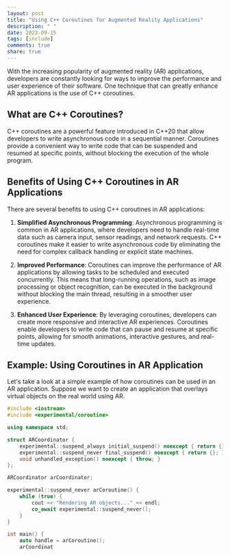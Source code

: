 ```yaml
---
layout: post
title: "Using C++ Coroutines for Augmented Reality Applications"
description: " "
date: 2023-09-15
tags: [include]
comments: true
share: true
---
```


With the increasing popularity of augmented reality (AR) applications, developers are constantly looking for ways to improve the performance and user experience of their software. One technique that can greatly enhance AR applications is the use of C++ coroutines.

## What are C++ Coroutines?

C++ coroutines are a powerful feature introduced in C++20 that allow developers to write asynchronous code in a sequential manner. Coroutines provide a convenient way to write code that can be suspended and resumed at specific points, without blocking the execution of the whole program.

## Benefits of Using C++ Coroutines in AR Applications

There are several benefits to using C++ coroutines in AR applications:

1. **Simplified Asynchronous Programming**: Asynchronous programming is common in AR applications, where developers need to handle real-time data such as camera input, sensor readings, and network requests. C++ coroutines make it easier to write asynchronous code by eliminating the need for complex callback handling or explicit state machines.

2. **Improved Performance**: Coroutines can improve the performance of AR applications by allowing tasks to be scheduled and executed concurrently. This means that long-running operations, such as image processing or object recognition, can be executed in the background without blocking the main thread, resulting in a smoother user experience.

3. **Enhanced User Experience**: By leveraging coroutines, developers can create more responsive and interactive AR experiences. Coroutines enable developers to write code that can pause and resume at specific points, allowing for smooth animations, interactive gestures, and real-time updates.

## Example: Using Coroutines in AR Application

Let's take a look at a simple example of how coroutines can be used in an AR application. Suppose we want to create an application that overlays virtual objects on the real world using AR.

```cpp
#include <iostream>
#include <experimental/coroutine>

using namespace std;

struct ARCoordinator {
    experimental::suspend_always initial_suspend() noexcept { return {}; }
    experimental::suspend_never final_suspend() noexcept { return {}; }
    void unhandled_exception() noexcept { throw; }
};

ARCoordinator arCoordinator;

experimental::suspend_never arCoroutine() {
    while (true) {
        cout << "Rendering AR objects..." << endl;
        co_await experimental::suspend_never();
    }
}

int main() {
    auto handle = arCoroutine();
    arCoordinat